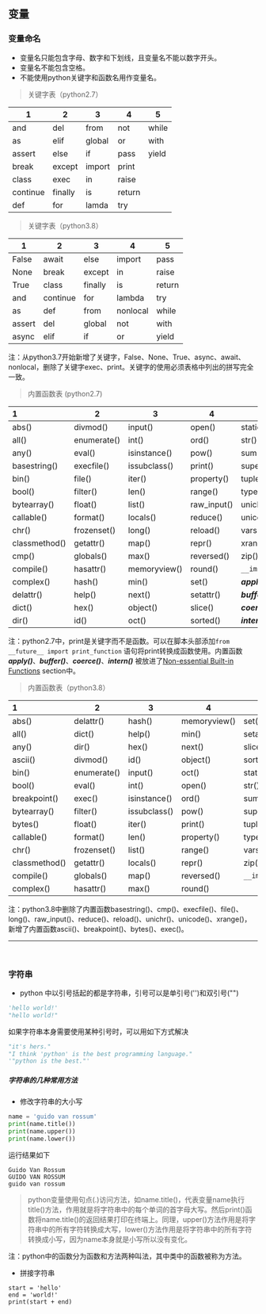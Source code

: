 ## 变量

###  变量命名

* 变量名只能包含字母、数字和下划线，且变量名不能以数字开头。
* 变量名不能包含空格。
* 不能使用python关键字和函数名用作变量名。

> 关键字表（python2.7）

| 1        | 2       | 3      | 4      | 5     |
| -------- | ------- | ------ | ------ | ----- |
| and      | del     | from   | not    | while |
| as       | elif    | global | or     | with  |
| assert   | else    | if     | pass   | yield |
| break    | except  | import | print  |       |
| class    | exec    | in     | raise  |       |
| continue | finally | is     | return |       |
| def      | for     | lamda  | try    |       |

> 关键字表（python3.8）

| 1      | 2        | 3       | 4        | 5      |
| ------ | -------- | ------- | -------- | ------ |
| False  | await    | else    | import   | pass   |
| None   | break    | except  | in       | raise  |
| True   | class    | finally | is       | return |
| and    | continue | for     | lambda   | try    |
| as     | def      | from    | nonlocal | while  |
| assert | del      | global  | not      | with   |
| async  | elif     | if      | or       | yield  |

注：从python3.7开始新增了关键字，False、None、True、async、await、nonlocal，删除了关键字exec、print。关键字的使用必须表格中列出的拼写完全一致。

> 内置函数表 (python2.7)

| 1             | 2           | 3            | 4           | 5              |
| :------------ | ----------- | ------------ | ----------- | -------------- |
| abs()         | divmod()    | input()      | open()      | staticmethod() |
| all()         | enumerate() | int()        | ord()       | str()          |
| any()         | eval()      | isinstance() | pow()       | sum()          |
| basestring()  | execfile()  | issubclass() | print()     | super()        |
| bin()         | file()      | iter()       | property()  | tuple()        |
| bool()        | filter()    | len()        | range()     | type()         |
| bytearray()   | float()     | list()       | raw_input() | unichr()       |
| callable()    | format()    | locals()     | reduce()    | unicode()      |
| chr()         | frozenset() | long()       | reload()    | vars()         |
| classmethod() | getattr()   | map()        | repr()      | xrange()       |
| cmp()         | globals()   | max()        | reversed()  | zip()          |
| compile()     | hasattr()   | memoryview() | round()     | `__import__()` |
| complex()     | hash()      | min()        | set()       | ***apply()***  |
| delattr()     | help()      | next()       | setattr()   | ***buffer()*** |
| dict()        | hex()       | object()     | slice()     | ***coerce()*** |
| dir()         | id()        | oct()        | sorted()    | ***intern()*** |

注：python2.7中，print是关键字而不是函数。可以在脚本头部添加`from __future__ import print_function` 语句将print转换成函数使用。内置函数***apply()***、***buffer()***、***coerce()***、***intern()*** 被放进了[Non-essential Built-in Functions](https://docs.python.org/zh-cn/2.7/library/functions.html#non-essential-built-in-funcs) section中。

> 内置函数表（python3.8）

| 1             | 2           | 3            | 4            | 5              |
| :------------ | ----------- | ------------ | ------------ | -------------- |
| abs()         | delattr()   | hash()       | memoryview() | set()          |
| all()         | dict()      | help()       | min()        | setattr()      |
| any()         | dir()       | hex()        | next()       | slice()        |
| ascii()       | divmod()    | id()         | object()     | sorted()       |
| bin()         | enumerate() | input()      | oct()        | staticmethod() |
| bool()        | eval()      | int()        | open()       | str()          |
| breakpoint()  | exec()      | isinstance() | ord()        | sum()          |
| bytearray()   | filter()    | issubclass() | pow()        | super()        |
| bytes()       | float()     | iter()       | print()      | tuple()        |
| callable()    | format()    | len()        | property()   | type()         |
| chr()         | frozenset() | list()       | range()      | vars()         |
| classmethod() | getattr()   | locals()     | repr()       | zip()          |
| compile()     | globals()   | map()        | reversed()   | `__import__()` |
| complex()     | hasattr()   | max()        | round()      |                |

注：python3.8中删除了内置函数basestring()、cmp()、execfile()、file()、long()、raw_input()、reduce()、reload()、unichr()、unicode()、xrange()，新增了内置函数ascii()、breakpoint()、bytes()、exec()。

------

</br>

### 字符串

* python 中以引号括起的都是字符串，引号可以是单引号('')和双引号("")

```python
'hello world!'
"hello world!"
```

如果字符串本身需要使用某种引号时，可以用如下方式解决

```python
"it's hers."
"I think 'python' is the best programming language."
'"python is the best."'
```

##### 字符串的几种常用方法

* 修改字符串的大小写

```python
name = 'guido van rossum'
print(name.title())
print(name.upper())
print(name.lower())
```

运行结果如下

```
Guido Van Rossum
GUIDO VAN ROSSUM
guido van rossum
```

> python变量使用句点(.)访问方法，如name.title()，代表变量name执行title()方法，作用就是将字符串中的每个单词的首字母大写。然后print()函数将name.title()的返回结果打印在终端上。同理，upper()方法作用是将字符串中的所有字符转换成大写，lower()方法作用是将字符串中的所有字符转换成小写，因为name本身就是小写所以没有变化。

注：python中的函数分为函数和方法两种叫法，其中类中的函数被称为方法。

* 拼接字符串

```
start = 'hello'
end = 'world!'
print(start + end)
```

